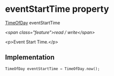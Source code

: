


# eventStartTime property







[TimeOfDay](https:api.flutter.dev/flutter/material/TimeOfDay-class.html) eventStartTime
  
_\<span class="feature"\>read / write\</span\>_



\<p\>Event Start Time.\</p\>



## Implementation

```dart
TimeOfDay eventStartTime = TimeOfDay.now();
```







